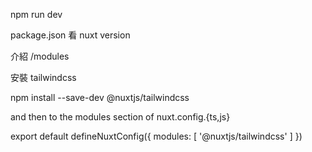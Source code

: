npm run dev

package.json 看 nuxt version

介紹 /modules

安裝 tailwindcss

npm install --save-dev @nuxtjs/tailwindcss

and then to the modules section of nuxt.config.{ts,js}

export default defineNuxtConfig({
modules: [
'@nuxtjs/tailwindcss'
]
})
